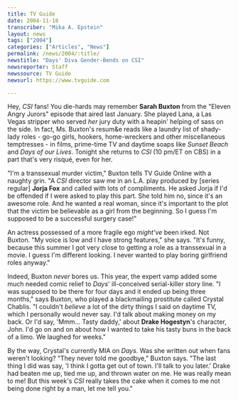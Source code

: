 ```yaml
---
title: TV Guide
date: 2004-11-18
transcriber: "Mika A. Epstein"
layout: news
tags: ["2004"]
categories: ["Articles", "News"]
permalink: /news/2004/:title/
newstitle: "Days' Diva Gender-Bends on CSI"
newsreporter: Staff
newssource: TV Guide
newsurl: https://www.tvguide.com

---
```


Hey, *CSI* fans! You die-hards may remember **Sarah Buxton** from the "Eleven Angry Jurors" episode that aired last January. She played Lana, a Las Vegas stripper who served *her* jury duty with a heapin' helping of sass on the side. In fact, Ms. Buxton's resum&e reads like a laundry list of shady-lady roles - go-go girls, hookers, home-wreckers and other miscellaneous temptresses - in films, prime-time TV and daytime soaps like *Sunset Beach* and *Days of our Lives*. Tonight she returns to *CSI* (10 pm/ET on CBS) in a part that's very risqu&eacute;, even for her.

"I'm a transsexual murder victim," Buxton tells TV Guide Online with a naughty grin. "A *CSI* director saw me in an L.A. play produced by [series regular] **Jorja Fox** and called with lots of compliments. He asked Jorja if I'd be offended if I were asked to play this part. She told him no, since it's an awesome role. And he wanted a real woman, since it's important to the plot that the victim be believable as a girl from the beginning. So I guess I'm supposed to be a successful surgery case!"

An actress possessed of a more fragile ego *might've* been irked. Not Buxton. "My voice is low and I have strong features," she says. "It's funny, because this summer I got very close to getting a role as a transsexual in a movie. I guess I'm different looking. I never wanted to play boring girlfriend roles anyway."

Indeed, Buxton *never* bores us. This year, the expert vamp added some much needed comic relief to *Days*' ill-conceived serial-killer story line. "I was supposed to be there for four days and it ended up being three months," says Buxton, who played a blackmailing prostitute called Crystal Chablis. "I couldn't *believe* a lot of the dirty things I said on daytime TV, which I personally would never say. I'd talk about making money on my back. Or I'd say, 'Mmm... Tasty daddy,' about **Drake Hogestyn**'s character, John. I'd go on and on about how I wanted to take his tasty buns in the back of a limo. We laughed for weeks."

By the way, Crystal's currently MIA on *Days*. Was she written out when fans weren't looking? "They never told me goodbye," Buxton says. "The last thing I did was say, 'I think I gotta get out of town. I'll talk to you later.' Drake had beaten me up, tied me up, and thrown water on me. He was really mean to me! But this week's *CSI* really takes the cake when it comes to me not being done right by a man, let me tell you."
